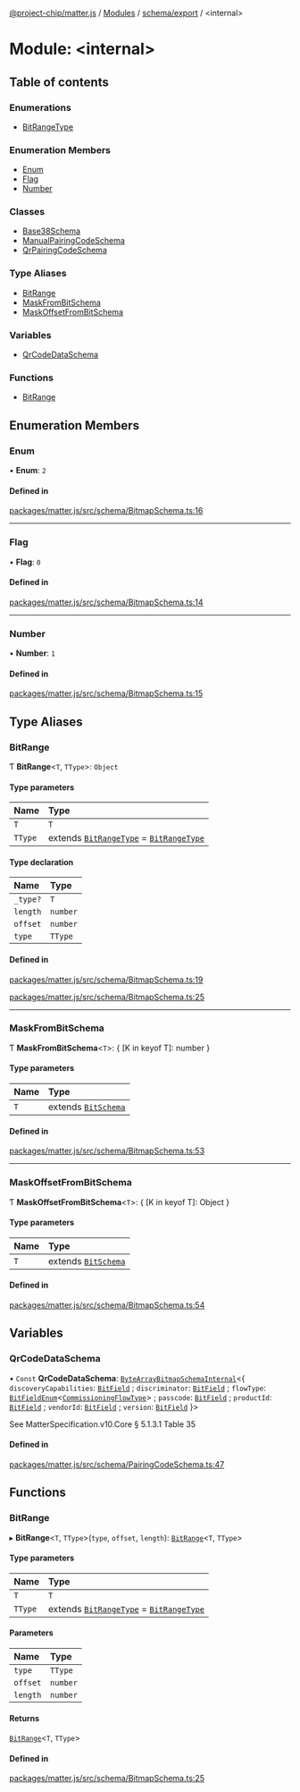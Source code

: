 [@project-chip/matter.js](../README.md) / [Modules](../modules.md) / [schema/export](schema_export.md) / \<internal\>

# Module: \<internal\>

## Table of contents

### Enumerations

- [BitRangeType](../enums/schema_export._internal_.BitRangeType.md)

### Enumeration Members

- [Enum](schema_export._internal_.md#enum)
- [Flag](schema_export._internal_.md#flag)
- [Number](schema_export._internal_.md#number)

### Classes

- [Base38Schema](../classes/schema_export._internal_.Base38Schema.md)
- [ManualPairingCodeSchema](../classes/schema_export._internal_.ManualPairingCodeSchema.md)
- [QrPairingCodeSchema](../classes/schema_export._internal_.QrPairingCodeSchema.md)

### Type Aliases

- [BitRange](schema_export._internal_.md#bitrange)
- [MaskFromBitSchema](schema_export._internal_.md#maskfrombitschema)
- [MaskOffsetFromBitSchema](schema_export._internal_.md#maskoffsetfrombitschema)

### Variables

- [QrCodeDataSchema](schema_export._internal_.md#qrcodedataschema)

### Functions

- [BitRange](schema_export._internal_.md#bitrange-1)

## Enumeration Members

### Enum

• **Enum**: ``2``

#### Defined in

[packages/matter.js/src/schema/BitmapSchema.ts:16](https://github.com/project-chip/matter.js/blob/5f71eedebdb9fa54338bde320c311bb359b7455d/packages/matter.js/src/schema/BitmapSchema.ts#L16)

___

### Flag

• **Flag**: ``0``

#### Defined in

[packages/matter.js/src/schema/BitmapSchema.ts:14](https://github.com/project-chip/matter.js/blob/5f71eedebdb9fa54338bde320c311bb359b7455d/packages/matter.js/src/schema/BitmapSchema.ts#L14)

___

### Number

• **Number**: ``1``

#### Defined in

[packages/matter.js/src/schema/BitmapSchema.ts:15](https://github.com/project-chip/matter.js/blob/5f71eedebdb9fa54338bde320c311bb359b7455d/packages/matter.js/src/schema/BitmapSchema.ts#L15)

## Type Aliases

### BitRange

Ƭ **BitRange**\<`T`, `TType`\>: `Object`

#### Type parameters

| Name | Type |
| :------ | :------ |
| `T` | `T` |
| `TType` | extends [`BitRangeType`](../enums/schema_export._internal_.BitRangeType.md) = [`BitRangeType`](../enums/schema_export._internal_.BitRangeType.md) |

#### Type declaration

| Name | Type |
| :------ | :------ |
| `_type?` | `T` |
| `length` | `number` |
| `offset` | `number` |
| `type` | `TType` |

#### Defined in

[packages/matter.js/src/schema/BitmapSchema.ts:19](https://github.com/project-chip/matter.js/blob/5f71eedebdb9fa54338bde320c311bb359b7455d/packages/matter.js/src/schema/BitmapSchema.ts#L19)

[packages/matter.js/src/schema/BitmapSchema.ts:25](https://github.com/project-chip/matter.js/blob/5f71eedebdb9fa54338bde320c311bb359b7455d/packages/matter.js/src/schema/BitmapSchema.ts#L25)

___

### MaskFromBitSchema

Ƭ **MaskFromBitSchema**\<`T`\>: \{ [K in keyof T]: number }

#### Type parameters

| Name | Type |
| :------ | :------ |
| `T` | extends [`BitSchema`](schema_export.md#bitschema) |

#### Defined in

[packages/matter.js/src/schema/BitmapSchema.ts:53](https://github.com/project-chip/matter.js/blob/5f71eedebdb9fa54338bde320c311bb359b7455d/packages/matter.js/src/schema/BitmapSchema.ts#L53)

___

### MaskOffsetFromBitSchema

Ƭ **MaskOffsetFromBitSchema**\<`T`\>: \{ [K in keyof T]: Object }

#### Type parameters

| Name | Type |
| :------ | :------ |
| `T` | extends [`BitSchema`](schema_export.md#bitschema) |

#### Defined in

[packages/matter.js/src/schema/BitmapSchema.ts:54](https://github.com/project-chip/matter.js/blob/5f71eedebdb9fa54338bde320c311bb359b7455d/packages/matter.js/src/schema/BitmapSchema.ts#L54)

## Variables

### QrCodeDataSchema

• `Const` **QrCodeDataSchema**: [`ByteArrayBitmapSchemaInternal`](../classes/schema_export.ByteArrayBitmapSchemaInternal.md)\<\{ `discoveryCapabilities`: [`BitField`](schema_export.md#bitfield) ; `discriminator`: [`BitField`](schema_export.md#bitfield) ; `flowType`: [`BitFieldEnum`](schema_export.md#bitfieldenum)\<[`CommissioningFlowType`](../enums/schema_export.CommissioningFlowType.md)\> ; `passcode`: [`BitField`](schema_export.md#bitfield) ; `productId`: [`BitField`](schema_export.md#bitfield) ; `vendorId`: [`BitField`](schema_export.md#bitfield) ; `version`: [`BitField`](schema_export.md#bitfield)  }\>

See MatterSpecification.v10.Core § 5.1.3.1 Table 35

#### Defined in

[packages/matter.js/src/schema/PairingCodeSchema.ts:47](https://github.com/project-chip/matter.js/blob/5f71eedebdb9fa54338bde320c311bb359b7455d/packages/matter.js/src/schema/PairingCodeSchema.ts#L47)

## Functions

### BitRange

▸ **BitRange**\<`T`, `TType`\>(`type`, `offset`, `length`): [`BitRange`](schema_export._internal_.md#bitrange)\<`T`, `TType`\>

#### Type parameters

| Name | Type |
| :------ | :------ |
| `T` | `T` |
| `TType` | extends [`BitRangeType`](../enums/schema_export._internal_.BitRangeType.md) = [`BitRangeType`](../enums/schema_export._internal_.BitRangeType.md) |

#### Parameters

| Name | Type |
| :------ | :------ |
| `type` | `TType` |
| `offset` | `number` |
| `length` | `number` |

#### Returns

[`BitRange`](schema_export._internal_.md#bitrange)\<`T`, `TType`\>

#### Defined in

[packages/matter.js/src/schema/BitmapSchema.ts:25](https://github.com/project-chip/matter.js/blob/5f71eedebdb9fa54338bde320c311bb359b7455d/packages/matter.js/src/schema/BitmapSchema.ts#L25)
